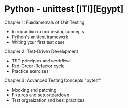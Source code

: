 # Python - unittest [ITI][Egypt]

Chapter 1: Fundamentals of Unit Testing
- Introduction to unit testing concepts
- Python's unittest framework
- Writing your first test case

Chapter 2: Test-Driven Development
- TDD principles and workflow
- Red-Green-Refactor cycle
- Practice exercises

Chapter 3: Advanced Testing Concepts "pytest"
- Mocking and patching
- Fixtures and setup/teardown
- Test organization and best practices
